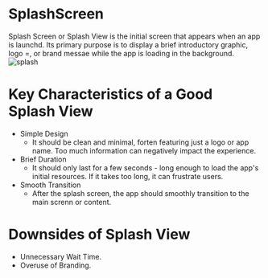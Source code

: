 # SplashScreen
Splash Screen or Splash View is the initial screen that appears when an app is launchd. Its primary purpose is to display a brief introductory graphic, logo =, or brand messae while the app is loading in the background.
![splash](https://github.com/user-attachments/assets/cad57f35-bb0d-42ca-840c-f2e8425e49c7)

# Key Characteristics of a Good Splash View
- Simple Design
  - It should be clean and minimal, forten featuring just a logo or app name. Too much information can negatively impact the experience.
- Brief Duration
  - It should only last for a few seconds - long enough to load the app's initial resources. If it takes too long, it can frustrate users.
- Smooth Transition
  - After the splash screen, the app should smoothly transition to the main screnn or content.

# Downsides of Splash View
- Unnecessary Wait Time.
- Overuse of Branding.
